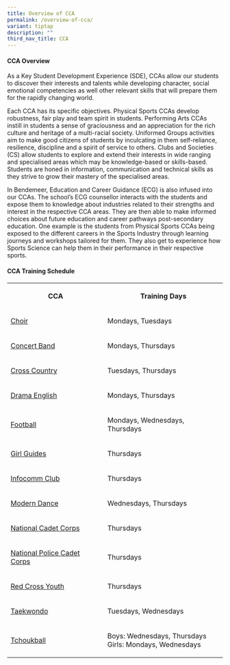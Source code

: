 ```yaml
---
title: Overview of CCA
permalink: /overview-of-cca/
variant: tiptap
description: ""
third_nav_title: CCA
---
```

<h4><strong>CCA Overview</strong></h4>
<p>As a Key Student Development Experience (SDE), CCAs allow our students
to discover their interests and talents while developing character, social
emotional&nbsp;competencies as well other relevant skills that will prepare
them for the rapidly changing world.</p>
<p>Each CCA has its specific objectives. Physical Sports CCAs develop robustness,
fair play and team spirit in students. Performing Arts CCAs instill in
students a sense of graciousness and an appreciation for the rich culture
and heritage of a multi-racial society. Uniformed Groups activities aim
to make good citizens of students by inculcating in them self-reliance,
resilience, discipline and a spirit of service to others. Clubs and Societies
(CS) allow students to explore and extend their interests in wide ranging
and specialised areas which may be knowledge-based or skills-based. Students
are honed in information, communication and technical skills as they strive
to grow their mastery of the specialised areas.&nbsp;</p>
<p>In Bendemeer, Education and Career Guidance (ECG) is also infused into
our CCAs. The school’s ECG counsellor interacts with the students and expose
them to knowledge about industries related to their strengths and interest
in the respective CCA areas. They are then able to make informed choices
about future education and career pathways post-secondary education. One
example is the students from Physical Sports CCAs being exposed to the
different careers in the Sports Industry through learning journeys and
workshops tailored for them. They also get to experience how Sports Science
can help them in their performance in their respective sports.</p>
<h4><strong>CCA Training Schedule</strong></h4>
<table style="minWidth: 50px">
<colgroup>
<col>
<col>
</colgroup>
<tbody>
<tr>
<th rowspan="1" colspan="1">
<p>CCA</p>
</th>
<th rowspan="1" colspan="1">
<p>Training Days</p>
</th>
</tr>
<tr>
<td rowspan="1" colspan="1">
<p><a href="/choir/" rel="noopener nofollow" target="_blank">Choir</a>
</p>
</td>
<td rowspan="1" colspan="1">
<p>Mondays, Tuesdays</p>
</td>
</tr>
<tr>
<td rowspan="1" colspan="1">
<p><a href="/concert-band/" rel="noopener nofollow" target="_blank">Concert Band</a>
</p>
</td>
<td rowspan="1" colspan="1">
<p>Mondays, Thursdays</p>
</td>
</tr>
<tr>
<td rowspan="1" colspan="1">
<p><a href="/cross-country/" rel="noopener nofollow" target="_blank">Cross Country</a>
</p>
</td>
<td rowspan="1" colspan="1">
<p>Tuesdays, Thursdays</p>
</td>
</tr>
<tr>
<td rowspan="1" colspan="1">
<p><a href="/drama-english/" rel="noopener nofollow" target="_blank">Drama English</a>
</p>
</td>
<td rowspan="1" colspan="1">
<p>Mondays, Thursdays</p>
</td>
</tr>
<tr>
<td rowspan="1" colspan="1">
<p><a href="/football/" rel="noopener nofollow" target="_blank">Football</a>
</p>
</td>
<td rowspan="1" colspan="1">
<p>Mondays, Wednesdays, Thursdays</p>
</td>
</tr>
<tr>
<td rowspan="1" colspan="1">
<p><a href="/girl-guides/" rel="noopener nofollow" target="_blank">Girl Guides</a>
</p>
</td>
<td rowspan="1" colspan="1">
<p>Thursdays</p>
</td>
</tr>
<tr>
<td rowspan="1" colspan="1">
<p><a href="/infocomm-club/" rel="noopener nofollow" target="_blank">Infocomm Club</a>
</p>
</td>
<td rowspan="1" colspan="1">
<p>Thursdays</p>
</td>
</tr>
<tr>
<td rowspan="1" colspan="1">
<p><a href="/modern-dance/" rel="noopener nofollow" target="_blank">Modern Dance</a>
</p>
</td>
<td rowspan="1" colspan="1">
<p>Wednesdays, Thursdays</p>
</td>
</tr>
<tr>
<td rowspan="1" colspan="1">
<p><a href="/national-cadet-corps/" rel="noopener nofollow" target="_blank">National Cadet Corps</a>
</p>
</td>
<td rowspan="1" colspan="1">
<p>Thursdays</p>
</td>
</tr>
<tr>
<td rowspan="1" colspan="1">
<p><a href="/national-police-cadet-corps/" rel="noopener nofollow" target="_blank">National Police Cadet Corps</a>
</p>
</td>
<td rowspan="1" colspan="1">
<p>Thursdays</p>
</td>
</tr>
<tr>
<td rowspan="1" colspan="1">
<p><a href="/red-cross-youth/" rel="noopener nofollow" target="_blank">Red Cross Youth</a>
</p>
</td>
<td rowspan="1" colspan="1">
<p>Thursdays</p>
</td>
</tr>
<tr>
<td rowspan="1" colspan="1">
<p><a href="/taekwondo/" rel="noopener nofollow" target="_blank">Taekwondo</a>
</p>
</td>
<td rowspan="1" colspan="1">
<p>Tuesdays, Wednesdays</p>
</td>
</tr>
<tr>
<td rowspan="1" colspan="1">
<p><a href="/tchoukball/" rel="noopener nofollow" target="_blank">Tchoukball</a>
</p>
</td>
<td rowspan="1" colspan="1">
<p>Boys: Wednesdays, Thursdays
<br>Girls: Mondays, Wednesdays</p>
</td>
</tr>
</tbody>
</table>
<p></p>